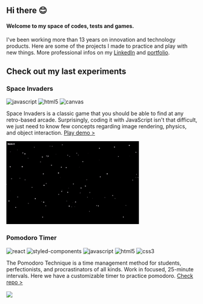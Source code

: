 ## Hi there 😊

#### Welcome to my space of codes, tests and games.

I've been working more than 13 years on innovation and technology products. Here are some of the projects I made to practice and play with new things. More professional infos on my [LinkedIn](https://www.linkedin.com/in/thallesbastos/en) and [portfolio](https://thbastos.com/).

## Check out my last experiments

### Space Invaders 
<div style"display: inline_block">
  <img alt="javascript" src="https://img.shields.io/badge/JavaScript-282a36?style=for-the-badge&logo=javascript&logoColor=white" />
  <img alt="html5" src="https://img.shields.io/badge/HTML5-282a36?style=for-the-badge&logo=html5&logoColor=white" />
  <img alt="canvas" src="https://img.shields.io/badge/Canvas-282a36?style=for-the-badge&logo=html5&logoColor=white" />
</div>
<p>Space Invaders is a classic game that you should be able to find at any retro-based arcade. Surprisingly, coding it with JavaScript isn't that difficult, we just need to know few concepts regarding image rendering, physics, and object interaction. <a href="https://thbastos.github.io/space-invaders/" target="_blank">Play demo ></a></p>
<img aling="center" alt="react" src="https://raw.githubusercontent.com/ThBastos/space-invaders/master/img/playing-2.gif" />

### Pomodoro Timer
<div style"display: inline_block">
  <img aling="center" alt="react" src="https://img.shields.io/badge/React-282a36?style=for-the-badge&logo=react&logoColor=white" />
  <img aling="center" alt="styled-components" src="https://img.shields.io/badge/styled--components-282a36?style=for-the-badge&logo=styled-components&logoColor=white" />
  <img aling="center" alt="javascript" src="https://img.shields.io/badge/JavaScript-282a36?style=for-the-badge&logo=javascript&logoColor=white" />
  <img aling="center" alt="html5" src="https://img.shields.io/badge/HTML5-282a36?style=for-the-badge&logo=html5&logoColor=white" />
  <img aling="center" alt="css3" src="https://img.shields.io/badge/CSS3-282a36?style=for-the-badge&logo=css3&logoColor=white" />
</div>

<p>The Pomodoro Technique is a time management method for students, perfectionists, and procrastinators of all kinds. Work in focused, 25-minute intervals. Here we have a customizable timer to practice pomodoro. <a href="https://github.com/ThBastos/diversifica-pomodoro" target="_blank">Check repo ></a></p>
<img align="center" width="350" src="https://diversifica.dev/wp-content/uploads/2022/12/Screen-Shot-2022-12-19-at-13.23.15-1024x561.png">
